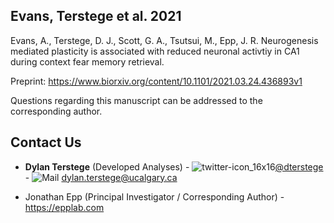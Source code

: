 ## Evans, Terstege et al. 2021

Evans, A., Terstege, D. J., Scott, G. A., Tsutsui, M., Epp, J. R. Neurogenesis mediated plasticity is associated with reduced neuronal activtiy in CA1 during context fear memory retrieval.

Preprint: https://www.biorxiv.org/content/10.1101/2021.03.24.436893v1


Questions regarding this manuscript can be addressed to the corresponding author.

## Contact Us

- **Dylan Terstege** (Developed Analyses) - ![twitter-icon_16x16](https://user-images.githubusercontent.com/44174532/113163958-e3d3e400-91fd-11eb-8d79-17906d8d3f25.png)[@dterstege](https://twitter.com/dterstege) - ![Mail](https://user-images.githubusercontent.com/44174532/113164412-50e77980-91fe-11eb-9282-dd83852578ce.png)
<dylan.terstege@ucalgary.ca>

- Jonathan Epp (Principal Investigator / Corresponding Author) - https://epplab.com
